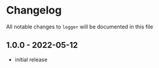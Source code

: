 # Changelog

All notable changes to `logger` will be documented in this file

## 1.0.0 - 2022-05-12

- initial release
